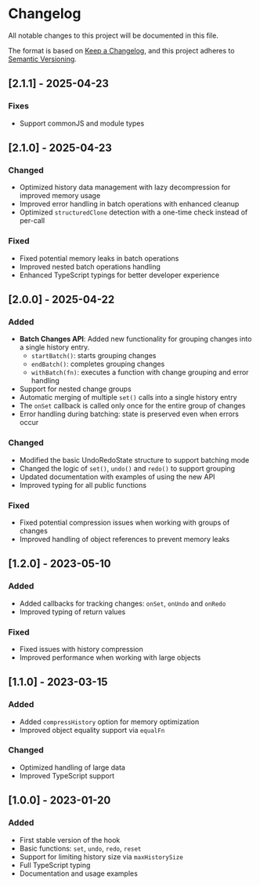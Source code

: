 # Changelog

All notable changes to this project will be documented in this file.

The format is based on [Keep a Changelog](https://keepachangelog.com/en/1.0.0/),
and this project adheres to [Semantic Versioning](https://semver.org/spec/v2.0.0.html).

## [2.1.1] - 2025-04-23

### Fixes

- Support commonJS and module types

## [2.1.0] - 2025-04-23

### Changed

- Optimized history data management with lazy decompression for improved memory usage
- Improved error handling in batch operations with enhanced cleanup
- Optimized `structuredClone` detection with a one-time check instead of per-call

### Fixed

- Fixed potential memory leaks in batch operations
- Improved nested batch operations handling
- Enhanced TypeScript typings for better developer experience

## [2.0.0] - 2025-04-22

### Added

- **Batch Changes API**: Added new functionality for grouping changes into a single history entry.
  - `startBatch()`: starts grouping changes
  - `endBatch()`: completes grouping changes
  - `withBatch(fn)`: executes a function with change grouping and error handling
- Support for nested change groups
- Automatic merging of multiple `set()` calls into a single history entry
- The `onSet` callback is called only once for the entire group of changes
- Error handling during batching: state is preserved even when errors occur

### Changed

- Modified the basic UndoRedoState structure to support batching mode
- Changed the logic of `set()`, `undo()` and `redo()` to support grouping
- Updated documentation with examples of using the new API
- Improved typing for all public functions

### Fixed

- Fixed potential compression issues when working with groups of changes
- Improved handling of object references to prevent memory leaks

## [1.2.0] - 2023-05-10

### Added

- Added callbacks for tracking changes: `onSet`, `onUndo` and `onRedo`
- Improved typing of return values

### Fixed

- Fixed issues with history compression
- Improved performance when working with large objects

## [1.1.0] - 2023-03-15

### Added

- Added `compressHistory` option for memory optimization
- Improved object equality support via `equalFn`

### Changed

- Optimized handling of large data
- Improved TypeScript support

## [1.0.0] - 2023-01-20

### Added

- First stable version of the hook
- Basic functions: `set`, `undo`, `redo`, `reset`
- Support for limiting history size via `maxHistorySize`
- Full TypeScript typing
- Documentation and usage examples
